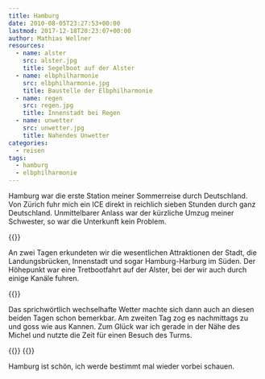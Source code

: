 ```yaml
---
title: Hamburg
date: 2010-08-05T23:27:53+00:00
lastmod: 2017-12-18T20:23:07+00:00
author: Mathias Wellner
resources:
  - name: alster
    src: alster.jpg
    title: Segelboot auf der Alster
  - name: elbphilharmonie
    src: elbphilharmonie.jpg
    title: Baustelle der Elbphilharmonie
  - name: regen
    src: regen.jpg
    title: Innenstadt bei Regen
  - name: unwetter
    src: unwetter.jpg
    title: Nahendes Unwetter
categories:
  - reisen
tags:
  - hamburg
  - elbphilharmonie
---
```

Hamburg war die erste Station meiner Sommerreise durch Deutschland. Von Zürich fuhr mich ein ICE direkt in reichlich sieben Stunden durch ganz Deutschland. Unmittelbarer Anlass war der kürzliche Umzug meiner Schwester, so war die Unterkunft kein Problem. 
<!--more-->

{{<responsive-image name="elbphilharmonie">}}

An zwei Tagen erkundeten wir die wesentlichen Attraktionen der Stadt, die Landungsbrücken, Innenstadt und sogar Hamburg-Harburg im Süden. Der Höhepunkt war eine Tretbootfahrt auf der Alster, bei der wir auch durch einige Kanäle fuhren. 

{{<responsive-image name="alster">}}

Das sprichwörtlich wechselhafte Wetter machte sich dann auch an diesen beiden Tagen schon bemerkbar. Am zweiten Tag zog es nachmittags zu und goss wie aus Kannen. Zum Glück war ich gerade in der Nähe des Michel und nutzte die Zeit für einen Besuch des Turms. 

{{<responsive-image name="unwetter">}}
{{<responsive-image name="regen">}}

Hamburg ist schön, ich werde bestimmt mal wieder vorbei schauen.